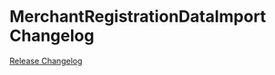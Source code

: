 # MerchantRegistrationDataImport Changelog

[Release Changelog](https://github.com/spryker-demo/merchant-registration-data-import/releases)
